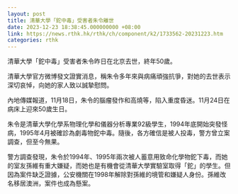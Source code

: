 ```yaml
---
layout: post
title: 清華大學「鉈中毒」受害者朱令離世
date: 2023-12-23 18:38:45.000000000 +08:00
link: https://news.rthk.hk/rthk/ch/component/k2/1733562-20231223.htm
categories: rthk
---
```


清華大學「鉈中毒」受害者朱令昨日在北京去世，終年50歲。

清華大學官方微博發文證實消息，稱朱令多年來與病痛頑強抗爭，對她的去世表示深切哀悼，向她的家人致以誠摯慰問。

內地傳媒報道，11月18日，朱令的腦瘤發作和高燒等，陷入重度昏迷。11月24日在病床上迎來50歲生日。

朱令是清華大學化學系物理化學和儀器分析專業92級學生，1994年底開始突發怪病，1995年4月被確診為劇毒物鉈中毒。隨後，各方確信是被人投毒，警方曾立案調查，但至今無果。

警方調查發現，朱令於1994年、1995年兩次被人蓄意用致命化學物鉈下毒，而她的室友孫維有重大嫌疑，而她也是有機會從清華大學實驗室取得「鉈」的學生。但因為案件缺乏證據，公安機關在1998年解除對孫維的境管和嫌疑人身份。孫維改名移居澳洲，案件也成為懸案。
